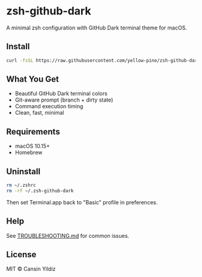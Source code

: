 # zsh-github-dark

A minimal zsh configuration with GitHub Dark terminal theme for macOS.

## Install

```bash
curl -fsSL https://raw.githubusercontent.com/yellow-pine/zsh-github-dark/main/install.sh | bash
```

## What You Get

- Beautiful GitHub Dark terminal colors
- Git-aware prompt (branch + dirty state)
- Command execution timing
- Clean, fast, minimal

## Requirements

- macOS 10.15+
- Homebrew

## Uninstall

```bash
rm ~/.zshrc
rm -rf ~/.zsh-github-dark
```

Then set Terminal.app back to "Basic" profile in preferences.

## Help

See [TROUBLESHOOTING.md](TROUBLESHOOTING.md) for common issues.

## License

MIT © Cansin Yildiz